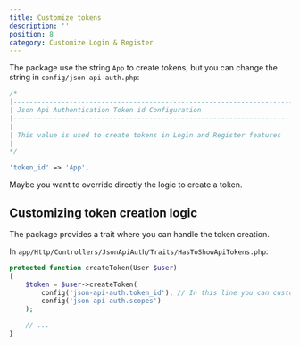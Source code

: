 ```yaml
---
title: Customize tokens
description: ''
position: 8
category: Customize Login & Register
---
```


The package use the string `App` to create tokens, but you can change the string in `config/json-api-auth.php`:

```php
/*
|--------------------------------------------------------------------------
| Json Api Authentication Token id Configuration
|--------------------------------------------------------------------------
|
| This value is used to create tokens in Login and Register features
|
*/

'token_id' => 'App',
```

Maybe you want to override directly the logic to create a token.

## Customizing token creation logic

The package provides a trait where you can handle the token creation.

In `app/Http/Controllers/JsonApiAuth/Traits/HasToShowApiTokens.php`:

```php
protected function createToken(User $user)
{
    $token = $user->createToken(
        config('json-api-auth.token_id'), // In this line you can customize the token string
        config('json-api-auth.scopes')
    );

    // ...
}
```